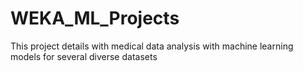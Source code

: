 # WEKA_ML_Projects
This project details with medical data analysis with machine learning models for several diverse datasets
